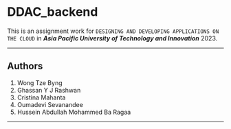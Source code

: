 # DDAC_backend

This is an assignment work for `DESIGNING AND DEVELOPING APPLICATIONS ON THE CLOUD` in ***Asia Pacific University of Technology and Innovation*** 2023. 

___

## Authors
1. Wong Tze Byng
2. Ghassan Y J Rashwan
3. Cristina Mahanta
4. Oumadevi Sevanandee
5. Hussein Abdullah Mohammed Ba Ragaa

___
